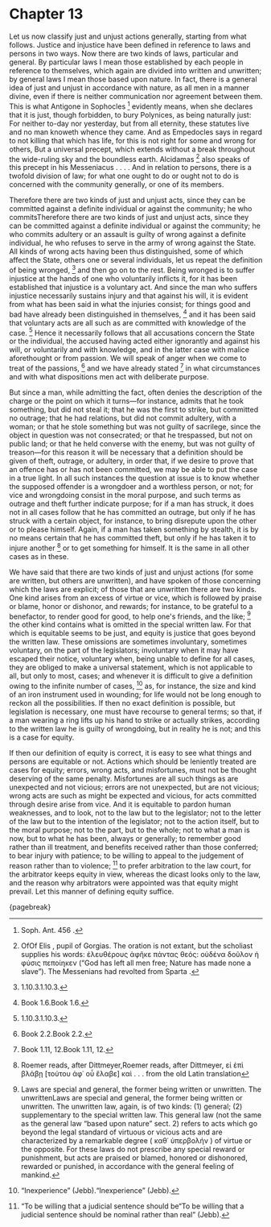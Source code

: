 # Chapter 13

Let us now classify just and unjust actions generally, starting from what follows. Justice and injustice have been defined in reference to laws and
persons in two ways. Now there are two kinds of laws, particular and general. By particular laws I mean those established by each people in
reference to themselves, which again are divided into written and unwritten; by general laws I mean those based upon nature. In fact, there is a
general idea of just and unjust in accordance with nature, as all men in a manner divine, even if there is neither communication nor agreement
between them. This is what Antigone in Sophocles [^^12_1] evidently means, when she declares that it is just, though forbidden, to bury Polynices,
as being naturally just: For neither to-day nor yesterday, but from all eternity, these statutes live and no man knoweth whence they came. And as
Empedocles says in regard to not killing that which has life, for this is not right for some and wrong for others, But a universal precept, which
extends without a break throughout the wide-ruling sky and the boundless earth. Alcidamas [^^12_2] also speaks of this precept in his
Messeniacus . . . . And in relation to persons, there is a twofold division of law; for what one ought to do or ought not to do is concerned with
the community generally, or one of its members.

Therefore there are two kinds of just and unjust acts, since they can be
committed against a definite individual or against the community; he who commitsTherefore there are two kinds of just and unjust acts, since they
can be committed against a definite individual or against the community; he who commits adultery or an assault is guilty of wrong against a definite
individual, he who refuses to serve in the army of wrong against the State. All kinds of wrong acts having been thus distinguished, some of which
affect the State, others one or several individuals, let us repeat the definition of being wronged, [^^12_3] and then go on to the rest. Being
wronged is to suffer injustice at the hands of one who voluntarily inflicts it, for it has been established that injustice is a voluntary act. And
since the man who suffers injustice necessarily sustains injury and that against his will, it is evident from what has been said in what the
injuries consist; for things good and bad have already been distinguished in themselves, [^^12_4] and it has been said that voluntary acts are all
such as are committed with knowledge of the case. [^^12_5] Hence it necessarily follows that all accusations concern the State or the individual,
the accused having acted either ignorantly and against his will, or voluntarily and with knowledge, and in the latter case with malice aforethought
or from passion. We will speak of anger when we come to treat of the passions, [^^12_6] and we have already stated [^^12_7] in what circumstances
and with what dispositions men act with deliberate purpose.

But since a man, while admitting the fact, often denies the description of the charge or the point on which it turns—for instance, admits that he
took something, but did not steal it; that he was the first to strike, but committed no outrage; that he had relations, but did not commit adultery,
with a woman; or that he stole something but was not guilty of sacrilege, since the object in question was not consecrated; or that he trespassed,
but not on public land; or that he held converse with the enemy, but was not guilty of treason—for this reason it will be necessary that a
definition should be given of theft, outrage, or adultery, in order that, if we desire to prove that an offence has or has not been committed, we
may be able to put the case in a true light. In all such instances the question at issue is to know whether the supposed offender is a wrongdoer and
a worthless person, or not; for vice and wrongdoing consist in the moral purpose, and such terms as outrage and theft further indicate purpose; for
if a man has struck, it does not in all cases follow that he has committed an outrage, but only if he has struck with a certain object, for
instance, to bring disrepute upon the other or to please himself. Again, if a man has taken something by stealth, it is by no means certain that he
has committed theft, but only if he has taken it to injure another [^^12_8] or to get something for himself. It is the same in all other cases as in
these.

We have said that there are two kinds of just and unjust actions (for some are written, but others are unwritten), and have spoken of those
concerning which the laws are explicit; of those that are unwritten there are two kinds. One kind arises from an excess of virtue or vice, which is
followed by praise or blame, honor or dishonor, and rewards; for instance, to be grateful to a benefactor, to render good for good, to help one's
friends, and the like; [^^12_9] the other kind contains what is omitted in the special written law. For that which is equitable seems to be just,
and equity is justice that goes beyond the written law. These omissions are sometimes involuntary, sometimes voluntary, on the part of the
legislators; involuntary when it may have escaped their notice, voluntary when, being unable to define for all cases, they are obliged to make a
universal statement, which is not applicable to all, but only to most, cases; and whenever it is difficult to give a definition owing to the
infinite number of cases, [^^12_10] as, for instance, the size and kind of an iron instrument used in wounding; for life would not be long enough to
reckon all the possibilities. If then no exact definition is possible, but legislation is necessary, one must have recourse to general terms; so
that, if a man wearing a ring lifts up his hand to strike or actually strikes, according to the written law he is guilty of wrongdoing, but in
reality he is not; and this is a case for equity.

If then our definition of equity is correct, it is easy to see what things and persons are equitable or not. Actions which should be leniently
treated are cases for equity; errors, wrong acts, and misfortunes, must not be thought deserving of the same penalty. Misfortunes are all such
things as are unexpected and not vicious; errors are not unexpected, but are not vicious; wrong acts are such as might be expected and vicious, for
acts committed through desire arise from vice. And it is equitable to pardon human weaknesses, and to look, not to the law but to the legislator;
not to the letter of the law but to the intention of the legislator; not to the action itself, but to the moral purpose; not to the part, but to the
whole; not to what a man is now, but to what he has been, always or generally; to remember good rather than ill treatment, and benefits received
rather than those conferred; to bear injury with patience; to be willing to appeal to the judgement of reason rather than to violence; [^^12_11] to
prefer arbitration to the law court, for the arbitrator keeps equity in view, whereas the dicast looks only to the law, and the reason why
arbitrators were appointed was that equity might prevail. Let this manner of defining equity suffice.

{pagebreak}

[^^12_1]: Soph. Ant. 456 .

[^^12_2]: OfOf Elis , pupil of Gorgias. The oration is not extant, but the scholiast supplies his words: ἐλευθέρους ἀφῆκε πάντας θεός: οὐδένα δοῦλον
ἡ φύσις πεποίηκεν (“God has left all men free; Nature has made none a slave”). The Messenians had revolted from Sparta .

[^^12_3]: 1.10.3.1.10.3.

[^^12_4]: Book 1.6.Book 1.6.

[^^12_5]: 1.10.3.1.10.3.

[^^12_6]: Book 2.2.Book 2.2.

[^^12_7]: Book 1.11, 12.Book 1.11, 12.

[^^12_8]: Roemer reads, after Dittmeyer,Roemer reads, after Dittmeyer, εἰ ἐπὶ βλάβῃ [τούτου ἀφ᾽ οὗ ἔλαβε] καὶ . . . from the old Latin translation

[^^12_9]: Laws are special and general, the former being written or unwritten. The unwrittenLaws are special and general, the former being written
or unwritten. The unwritten law, again, is of two kinds: (1) general; (2) supplementary to the special written law. This general law (not the same
as the general law “based upon nature” sect. 2) refers to acts which go beyond the legal standard of virtuous or vicious acts and are characterized
by a remarkable degree ( καθ᾽ ὑπερβολήν ) of virtue or the opposite. For these laws do not prescribe any special reward or punishment, but acts are
praised or blamed, honored or dishonored, rewarded or punished, in accordance with the general feeling of mankind.

[^^12_10]: “Inexperience” (Jebb).“Inexperience” (Jebb).

[^^12_11]: “To be willing that a judicial sentence should be“To be willing that a judicial sentence should be nominal rather than real” (Jebb). 

